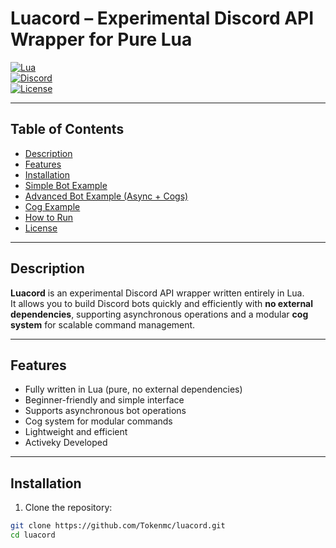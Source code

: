 # Luacord – Experimental Discord API Wrapper for Pure Lua

[![Lua](https://img.shields.io/badge/Lua-Blue?logo=lua&logoColor=white)](https://www.lua.org/)  
[![Discord](https://img.shields.io/badge/Discord-7289DA?logo=discord&logoColor=white)](https://discord.com/)  
[![License](https://img.shields.io/badge/License-Unlicense-green)](LICENSE)

---

## Table of Contents

- [Description](#description)  
- [Features](#features)  
- [Installation](#installation)  
- [Simple Bot Example](#simple-bot-example)  
- [Advanced Bot Example (Async + Cogs)](#advanced-bot-example-async--cogs)  
- [Cog Example](#cog-example)  
- [How to Run](#how-to-run)  
- [License](#license)  

---

## Description

**Luacord** is an experimental Discord API wrapper written entirely in Lua.  
It allows you to build Discord bots quickly and efficiently with **no external dependencies**, supporting asynchronous operations and a modular **cog system** for scalable command management.

---

## Features

- Fully written in Lua (pure, no external dependencies)  
- Beginner-friendly and simple interface  
- Supports asynchronous bot operations  
- Cog system for modular commands  
- Lightweight and efficient
- Activeky Developed

---

## Installation

1. Clone the repository:

```bash
git clone https://github.com/Tokenmc/luacord.git
cd luacord
